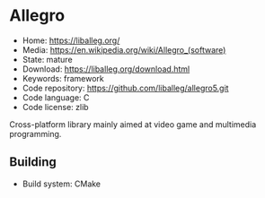 # Allegro

- Home: https://liballeg.org/
- Media: <https://en.wikipedia.org/wiki/Allegro_(software)>
- State: mature
- Download: https://liballeg.org/download.html
- Keywords: framework
- Code repository: https://github.com/liballeg/allegro5.git
- Code language: C
- Code license: zlib

Cross-platform library mainly aimed at video game and multimedia programming.

## Building

- Build system: CMake
